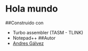 # Hola mundo
##Construido con
* Turbo assembler (TASM - TLINK)
* Notepad++
##Autor
* [Andres Gálvez](https://github.com/AndresSGalvezA)